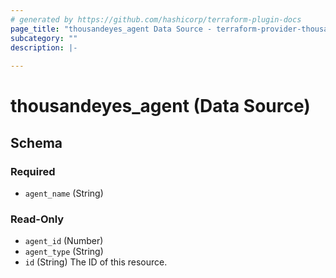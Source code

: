 ```yaml
---
# generated by https://github.com/hashicorp/terraform-plugin-docs
page_title: "thousandeyes_agent Data Source - terraform-provider-thousandeyes"
subcategory: ""
description: |-
  
---
```


# thousandeyes_agent (Data Source)





<!-- schema generated by tfplugindocs -->
## Schema

### Required

- `agent_name` (String)

### Read-Only

- `agent_id` (Number)
- `agent_type` (String)
- `id` (String) The ID of this resource.


